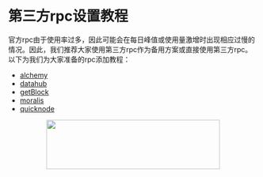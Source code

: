# 第三方rpc设置教程
官方rpc由于使用率过多，因此可能会在每日峰值或使用量激增时出现相应过慢的情况。因此，我们推荐大家使用第三方rpc作为备用方案或直接使用第三方rpc。
以下为我们为大家准备的rpc添加教程：

- [alchemy](https://mirror.xyz/0xc5a564961b5075Bde102a1f0C8606183ea9bBAa8/OaHlRX-WSyEkh8cOxifPqd2YyZ-9jzyZWd7uw25A5QQ)
- [datahub](tutorials/datahub.md)
- [getBlock](tutorials/getBlock.md)
- [moralis](tutorials/moralis.md)
- [quicknode](tutorials/quicknode.md)

<p align="center">
  <img width="350" height="100" src= "https://arbitrum.io/wp-content/uploads/2021/01/cropped-Arbitrum_Horizontal-Logo-Full-color-White-background-scaled-1.jpg" />
</p>